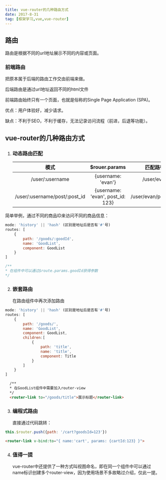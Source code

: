 ```yaml
---
title: vue-router的几种路由方式
date: 2017-8-31
tag: [框架学习,vue,vue-router]
---
```


##  路由

路由是根据不同的url地址展示不同的内容或页面。

### 前端路由

把原本属于后端的路由工作交由前端来做。

后端路由是通过url地址返回不同的html文件

前端路由始终只有一个页面，也就是俗称的Single Page Application (SPA)。

优点：用户体验好，减少请求。

缺点：不利于SEO，不利于缓存，无法记录访问流程（前进，后退等功能）。

## vue-router的几种路由方式

1. ### 动态路由匹配

   |              模式               |          $rouer.params           |        匹配路径         |
   | :---------------------------: | :------------------------------: | :-----------------: |
   |        /user/:username        |        {username: 'evan'}        |     /user/evan      |
   | /user/:username/post/:post_id | {username: 'evan', post_id: 123} | /user/evan/post/123 |

简单举例，通过不同的商品ID来访问不同的商品信息：	

```javascript
mode: 'history' || 'hash' (区别是地址后是否有'#'号)
routes: [
  	{
      	path: '/goods/:goodId',
      	name: 'GoodList',
      	component: GoodList
  	}
]

/**
* 在组件中可以通过$route.params.goodId获得参数
*/
```

2. ### 嵌套路由

   在路由组件中再次添加路由

```javascript
mode: 'history' || 'hash' (区别是地址后是否有'#'号)
routes: [
  	{
      	path: '/goods/',
      	name: 'GoodList',
      	component: GoodList,
      	children:[
          	{
              	path: 'title',
              	name: 'title',
              	component: Title
          	}
      	]
  	}
]
```

```html
  /**
  * 在GoodList组件中需要加入router-view
  */
  <router-link to="/goods/title">展示标题</router-link>
```

3. ### 编程式路由

   直接通过代码跳转：

```javascript
this.$router.push({path: '/cart?goodsId=123'})
```

```html
<router-link v-bind:to="{ name:'cart', params: {cartId:123} }">
```

4. ### 值得一提

   vue-router中还提供了一种方式叫视图命名，即在同一个组件中可以通过name标识创建多个router-view，因为使用场景不多故略过介绍，仅此一提。